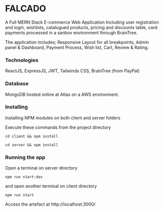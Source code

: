 # FALCADO

A Full MERN Stack E-commerce Web Application
Including user registration and login, wishlists, catalogued products, pricing and discounts table, card payments processed in a sanbox environment through BrainTree.

The application includes; Responsive Layout for all breakpoints, Admin panel & Dashboard, Payment Process, Wish list, Cart, Review & Rating.

### Technologies
ReactJS, ExpressJS, JWT, Tailwinds CSS, BrainTree (from PayPal)

### Database
MongoDB hosted online at Atlas on a AWS environment.


### Installing

Installing NPM modules on both client and server folders

Execute these commands from the project directory

```
cd client && npm install
```

```
cd server && npm install
```

### Running the app

Open a terminal on server directory

```
npm run start:dev
```

and open another terminal on client directory
```
npm run start
```

Access the artefact at http://localhost:3000/
